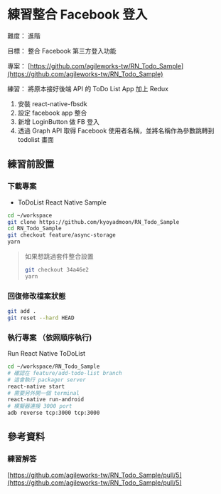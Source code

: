 # 練習整合 Facebook 登入

難度： 進階

目標： 整合 Facebook 第三方登入功能

專案： [https://github.com/agileworks-tw/RN_Todo_Sample](https://github.com/agileworks-tw/RN_Todo_Sample)

練習：
將原本接好後端 API 的 ToDo List App 加上 Redux

1. 安裝 react-native-fbsdk
2. 設定 facebook app 整合
3. 新增 LoginButton 做 FB 登入
4. 透過 Graph API 取得 Facebook 使用者名稱，並將名稱作為參數跳轉到 todolist 畫面

## 練習前設置

### 下載專案

- ToDoList React Native Sample

```bash
cd ~/workspace
git clone https://github.com/kyoyadmoon/RN_Todo_Sample
cd RN_Todo_Sample
git checkout feature/async-storage
yarn
```

> 如果想跳過套件整合設置
> ```bash
> git checkout 34a46e2
> yarn
> ```


### 回復修改檔案狀態

```bash
git add .
git reset --hard HEAD
```

### 執行專案 （依照順序執行)

Run React Native ToDoList

```bash
cd ~/workspace/RN_Todo_Sample
# 確認在 feature/add-todo-list branch
# 這會執行 packager server
react-native start
# 需要另外開一個 terminal
react-native run-android
# 模擬器連接 3000 port
adb reverse tcp:3000 tcp:3000
```

## 參考資料

### 練習解答

[https://github.com/agileworks-tw/RN_Todo_Sample/pull/5](https://github.com/agileworks-tw/RN_Todo_Sample/pull/5)
